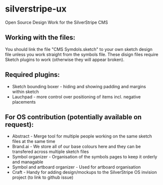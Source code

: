 # silverstripe-ux
Open Source Design Work for the SilverStripe CMS

## Working with the files:
You should link the file "CMS Symdols.sketch" to your own sketch design file unless you work straight from the symbols file.
These disign files require Sketch plugins to work (otherwise they will appear broken).

## Required plugins:
* Sketch bounding boxer - hiding and showing padding and margins within sketch
* Lauchpad - more control over positioning of items incl. negative placements

## For OS contribution (potentially available on request):
* Abstract - Merge tool for multiple people working on the same sketch files at the same time
* Brand.ai - We store all of our base colours here and they can be transfered across multiple sketch files
* Symbol organizer - Organisation of the symbols pages to keep it orderly and managable
* Symbol and artboard organizer - Used for artboard organisation
* Craft - Handy for adding design/mockups to the SilverStripe OS invision project (to link to github issue) 

